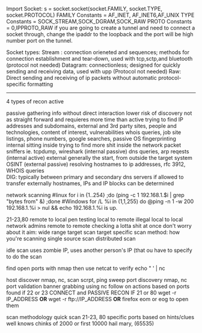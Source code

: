 

Import Socket: 
  s = socket.socket(socket.FAMILY, socket.TYPE, socket.PROTOCOL)
    FAMILY Constants = AF_INET, AF_INET6,AF_UNIX
    TYPE Constants = SOCK_STREAM,SOCK_DGRAM,SOCK_RAW
    PROTO Constants = 0,IPPROTO_RAW
if you are going to create a tunnel and need to connect a socket through, change the ipaddr to the loopback and the port will be high number port on the tunnel.


Socket types:
  Stream : 
    connection orieneted and sequences; methods for connection establishment and tear-down, used with tcp,sctp,and bluetooth (protocol not needed)
  Datagram:
    connectionless; designed for quickly sending and receiving data, used with upp (Protocol not needed)
  Raw:
    Direct sending and receiving of ip packets without automatic protocol-specific formatting




------------------------------------------------------------------

4 types of recon
  active
      
  passive
      gathering info without direct interaction
      lower risk of discovery
      not as straight forward and requieres more time than active
      trying to find IP addresses and subdomains, external and 3rd party sites, people and technologies, content of interest, vulnerabilities
      whois queries, job site listings, phone numbers, google searches, passive OS fingerprinting
  internal
      sitting inside trying to find more shit inside the network
      packet sniffers ie. tcpdump, wireshark (internal passive)
      dns queries, arp reqests (internal active)
  external
      generally the start, from outside the target system
      OSINT (external passive)
          resolving hostnames to ip addresses, rfc 3912, WHOIS queries  
            DIG:
              typically between primary and secondary dns servers
              if allowed to transfer externally hostnames, IPs and IP blocks can be determined

network scanning
 #linux   for i in {1..254} ;do (ping -c 1 192.168.1.$i | grep "bytes from" &) ;done
 #Windows for /L %i in (1,1,255) do @ping -n 1 -w 200 192.168.1.%i > nul && echo 192.168.1.%i is up.
   
  21-23,80
  remote to local
    pen testing
  local to remote
    illegal
  local to local
    network admins
  remote to remote
    checking a lotta shit at once
    don't worry about it
  aim:
    wide range target scan
    target specific scan
  method:
    how you're scanning
    single source scan
    distributed scan

  idle scan uses zombie IP, uses another person's IP (that ou have to specify  to do the scan

  find open ports with nmap then use netcat to verify
      echo " ' | nc <ip> <port number>




host discover
  nmap, nc, scan scrpt, ping sweep
port discovery
  nmap, nc
port validation
  banner grabbing using nc
follow on actions based on ports found
  if 22 or 23 CONNECT and PASSIVE RECON
  IF 21 or 80 wget -r IP_ADDRESS **OR** wget -r ftp://IP_ADDRESS **OR** firefox
      eom or eog to open them


scan methodology
quick scan 21-23, 80
specific ports based on hints/clues
well knows
chinks of 2000 or first 10000
hail mary, (65535)

